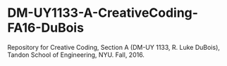 # DM-UY1133-A-CreativeCoding-FA16-DuBois
Repository for Creative Coding, Section A (DM-UY 1133, R. Luke DuBois), Tandon School of Engineering, NYU. Fall, 2016.
